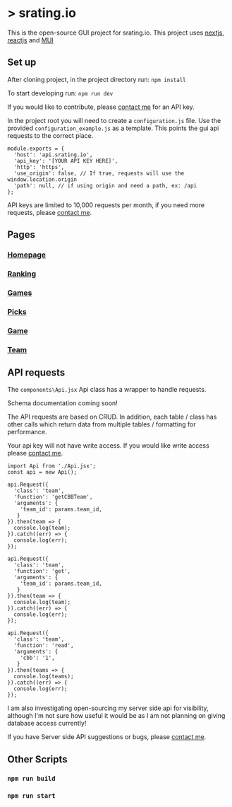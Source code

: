 # > srating.io

This is the open-source GUI project for srating.io. This project uses [nextjs](https://nextjs.org/), [reactjs](https://reactjs.org/) and [MUI](https://mui.com/material-ui/getting-started/overview/)

## Set up

After cloning project, in the project directory run:
`npm install`

To start developing run:
`npm run dev`

If you would like to contribute, please [contact me](mailto:contact@srating.io) for an API key.

In the project root you will need to create a `configuration.js` file. Use the provided `configuration_example.js` as a template. This points the gui api requests to the correct place.

```
module.exports = {
  'host': 'api.srating.io',
  'api_key': '[YOUR API KEY HERE]',
  'http': 'https',
  'use_origin': false, // If true, requests will use the window.location.origin
  'path': null, // if using origin and need a path, ex: /api
};
```

API keys are limited to 10,000 requests per month, if you need more requests, please [contact me](mailto:contact@srating.io).

## Pages

### [Homepage](pages/Homepage.md)

### [Ranking](pages/CBB/Ranking.md)

### [Games](pages/CBB/Games.md)

### [Picks](pages/CBB/Picks.md)

### [Game](pages/CBB/Games/Game.md)

### [Team](pages/CBB/Games/Team.md)

## API requests

The `components\Api.jsx` Api class has a wrapper to handle requests.

Schema documentation coming soon!

The API requests are based on CRUD. In addition, each table / class has other calls which return data from multiple tables / formatting for performance.

Your api key will not have write access. If you would like write access please [contact me](mailto:contact@srating.io).

```
import Api from './Api.jsx';
const api = new Api();

api.Request({
  'class': 'team',
  'function': 'getCBBTeam',
  'arguments': {
    'team_id': params.team_id,
   }
}).then(team => {
  console.log(team);
}).catch((err) => {
  console.log(err);
});

api.Request({
  'class': 'team',
  'function': 'get',
  'arguments': {
    'team_id': params.team_id,
   }
}).then(team => {
  console.log(team);
}).catch((err) => {
  console.log(err);
});

api.Request({
  'class': 'team',
  'function': 'read',
  'arguments': {
    'cbb': '1',
   }
}).then(teams => {
  console.log(teams);
}).catch((err) => {
  console.log(err);
});

```

I am also investigating open-sourcing my server side api for visibility, although I'm not sure how useful it would be as I am not planning on giving database access currently!

If you have Server side API suggestions or bugs, please [contact me](mailto:contact@srating.io).

## Other Scripts

### `npm run build`

### `npm run start`






